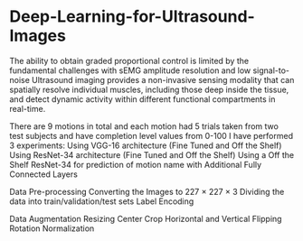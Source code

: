 # Deep-Learning-for-Ultrasound-Images

The ability to obtain graded proportional control is limited by the fundamental challenges with sEMG amplitude resolution and low signal-to-noise
Ultrasound imaging provides a non-invasive sensing modality that can spatially resolve individual muscles, including those deep inside the tissue, and detect dynamic activity within different functional compartments in real-time.

There are 9 motions in total and each motion had 5 trials taken from two test subjects and have completion level values from 0-100
I have performed 3 experiments:
Using VGG-16 architecture (Fine Tuned and Off the Shelf)
Using ResNet-34 architecture (Fine Tuned and Off the Shelf)
Using a Off the Shelf ResNet-34 for prediction of motion name with Additional Fully Connected Layers

Data Pre-processing
Converting the Images to 227 × 227 × 3
Dividing the data into train/validation/test sets
Label Encoding


Data Augmentation
Resizing
Center Crop
Horizontal and Vertical Flipping
Rotation
Normalization


